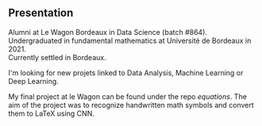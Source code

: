 ## Presentation

Alumni at Le Wagon Bordeaux in Data Science (batch #864).  
Undergraduated in fundamental mathematics at Université de Bordeaux in 2021.  
Currently settled in Bordeaux.  

I'm looking for new projets linked to Data Analysis, Machine Learning or Deep Learning.  

My final project at le Wagon can be found under the repo *equations*. The aim of the project was to recognize handwritten math symbols and convert them to LaTeX using CNN.
